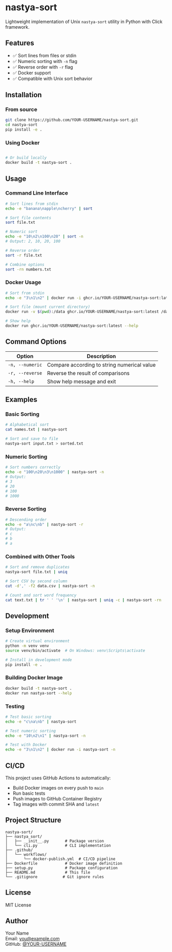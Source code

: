 # nastya-sort

Lightweight implementation of Unix `nastya-sort` utility in Python with Click framework.

## Features

- ✅ Sort lines from files or stdin
- ✅ Numeric sorting with `-n` flag
- ✅ Reverse order with `-r` flag
- ✅ Docker support
- ✅ Compatible with Unix sort behavior

## Installation

### From source

```bash
git clone https://github.com/YOUR-USERNAME/nastya-sort.git
cd nastya-sort
pip install -e .
```

### Using Docker

```bash

# Or build locally
docker build -t nastya-sort .
```

## Usage

### Command Line Interface

```bash
# Sort lines from stdin
echo -e "banana\napple\ncherry" | sort

# Sort file contents
sort file.txt

# Numeric sort
echo -e "10\n2\n100\n20" | sort -n
# Output: 2, 10, 20, 100

# Reverse order
sort -r file.txt

# Combine options
sort -rn numbers.txt
```

### Docker Usage

```bash
# Sort from stdin
echo -e "3\n1\n2" | docker run -i ghcr.io/YOUR-USERNAME/nastya-sort:latest -n

# Sort file (mount current directory)
docker run -v $(pwd):/data ghcr.io/YOUR-USERNAME/nastya-sort:latest /data/file.txt

# Show help
docker run ghcr.io/YOUR-USERNAME/nastya-sort:latest --help
```

## Command Options

| Option | Description |
|--------|-------------|
| `-n, --numeric` | Compare according to string numerical value |
| `-r, --reverse` | Reverse the result of comparisons |
| `-h, --help` | Show help message and exit |

## Examples

### Basic Sorting

```bash
# Alphabetical sort
cat names.txt | nastya-sort

# Sort and save to file
nastya-sort input.txt > sorted.txt
```

### Numeric Sorting

```bash
# Sort numbers correctly
echo -e "100\n20\n3\n1000" | nastya-sort -n
# Output:
# 3
# 20
# 100
# 1000
```

### Reverse Sorting

```bash
# Descending order
echo -e "a\nc\nb" | nastya-sort -r
# Output:
# c
# b
# a
```

### Combined with Other Tools

```bash
# Sort and remove duplicates
nastya-sort file.txt | uniq

# Sort CSV by second column
cut -d',' -f2 data.csv | nastya-sort -n

# Count and sort word frequency
cat text.txt | tr ' ' '\n' | nastya-sort | uniq -c | nastya-sort -rn
```

## Development

### Setup Environment

```bash
# Create virtual environment
python -m venv venv
source venv/bin/activate  # On Windows: venv\Scripts\activate

# Install in development mode
pip install -e .
```

### Building Docker Image

```bash
docker build -t nastya-sort .
docker run nastya-sort --help
```

### Testing

```bash
# Test basic sorting
echo -e "c\na\nb" | nastya-sort

# Test numeric sorting
echo -e "10\n2\n1" | nastya-sort -n

# Test with Docker
echo -e "3\n1\n2" | docker run -i nastya-sort -n
```

## CI/CD

This project uses GitHub Actions to automatically:
- Build Docker images on every push to `main`
- Run basic tests
- Push images to GitHub Container Registry
- Tag images with commit SHA and `latest`

## Project Structure

```
nastya-sort/
├── nastya_sort/
│   ├── __init__.py       # Package version
│   └── cli.py            # CLI implementation
├── .github/
│   └── workflows/
│       └── docker-publish.yml  # CI/CD pipeline
├── Dockerfile            # Docker image definition
├── setup.py              # Package configuration
├── README.md             # This file
└── .gitignore           # Git ignore rules
```

## License

MIT License

## Author

Your Name  
Email: you@example.com  
GitHub: [@YOUR-USERNAME](https://github.com/YOUR-USERNAME)
